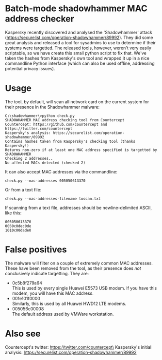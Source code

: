 # Batch-mode shadowhammer MAC address checker #

Kaspersky recently discovered and analysed the 'Shadowhammer' attack (https://securelist.com/operation-shadowhammer/89992). They did some great analysis and released a tool for sysadmins to use to determine if their systems were targetted. The released tools, however, weren't very easily scriptable, so we have create this small python script to fix that. We've taken the hashes from Kaspersky's own tool and wrapped it up in a nice commandline Python interface (which can also be used offline, addressing potential privacy issues).

# Usage #

The tool, by default, will scan all network card on the current system for their presence in the Shadowhammer malware:
```
C:\shadowhammer\>python check.py
SHADOWHAMMER MAC address checking tool from Countercept
Countercept: https://github.com/countercept and https://twitter.com/countercept
Kaspersky's analysis: https://securelist.com/operation-shadowhammer/89992
Contains hashes taken from Kaspersky's checking tool (thanks Kaspersky!)
Returns non-zero if at least one MAC address specified is targetted by SHADOWHAMMER
Checking 2 addresses..
No affected MACs detected (checked 2)
```

It can also accept MAC addresses via the commandline:
```
check.py --mac-addresses 005050613370
```

Or from a text file:
```
check.py --mac-addresses-filename toscan.txt
```
If scanning from a text file, addresses should be newline-delimited ASCII, like this:
```
005050613370
0050c0dec0de
1010c00dade0
```

# False positives #

The malware will filter on a couple of extremely common MAC addresses. These have been removed from the tool, as their presence does _not_ conclusively indicate targetting. They are:

- 0c5b8f279a64\
  This is used by every single Huawei E5573 USB modem. If you have this modem, you will have this MAC address.
- 001e101f0000\
  Similarly, this is used by all Huawei HWD12 LTE modems.
- 005056c00008\
  The default address used by VMWare workstation.

# Also see #

Countercept's twitter: https://twitter.com/countercept\
Kaspersky's initial analysis: https://securelist.com/operation-shadowhammer/89992
